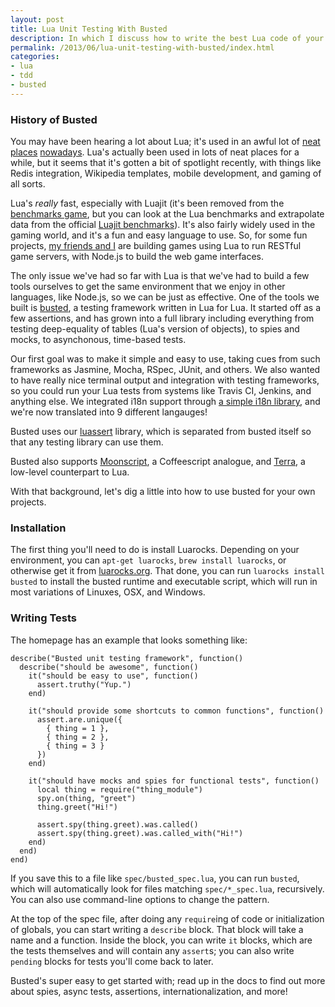 ```yaml
---
layout: post
title: Lua Unit Testing With Busted
description: In which I discuss how to write the best Lua code of your life.
permalink: /2013/06/lua-unit-testing-with-busted/index.html
categories:
- lua
- tdd
- busted
---
```


### History of Busted

You may have been hearing a lot about Lua; it's used in an awful lot of
[neat](http://redis.io/commands/eval)
[places](https://blog.wikimedia.org/2013/03/11/lua-templates-faster-more-flexible-pages/)
[nowadays](http://leafo.net/lapis/). Lua's actually been used in lots of neat
places for a while, but it seems that it's gotten a bit of spotlight recently,
with things like Redis integration, Wikipedia templates, mobile development,
and gaming of all sorts.

Lua's *really* fast, especially with Luajit (it's been removed from the
[benchmarks game](http://benchmarksgame.alioth.debian.org/), but you can look
at the Lua benchmarks and extrapolate data from the official
[Luajit benchmarks](http://luajit.org/performance_x86.html)). It's also fairly
widely used in the gaming world, and it's a fun and easy language to use.
So, for some fun projects,
[my friends and I](https://www.github.com/Olivine-Labs) are building
games using Lua to run RESTful game servers, with Node.js to build the
web game interfaces.

The only issue we've had so far with Lua is that we've had to build a few tools
ourselves to get the same environment that we enjoy in other languages, like
Node.js, so we can be just as effective. One of the tools we built is
[busted](https://olivinelabs.com/busted), a testing framework written in Lua
for Lua. It started off as a few assertions, and has grown into a full library
including everything from testing deep-equality of tables (Lua's version of
objects), to spies and mocks, to asynchonous, time-based tests.

Our first goal was to make it simple and easy to use, taking cues from such
frameworks as Jasmine, Mocha, RSpec, JUnit, and others. We also wanted to have
really nice terminal output and integration with testing frameworks, so you
could run your Lua tests from systems like Travis CI, Jenkins, and anything
else. We integrated i18n support through
[a simple i18n library](https://olivinelabs.com/say), and we're now translated
into 9 different langauges!

Busted uses our [luassert](https://github.com/Olivine-Labs/luassert) library,
which is separated from busted itself so that any testing library can use them.

Busted also supports [Moonscript](http://moonscript.org/), a Coffeescript
analogue, and [Terra](terralang.org), a low-level counterpart to Lua.

With that background, let's dig a little into how to use busted for your own
projects.

### Installation

The first thing you'll need to do is install Luarocks. Depending on your
environment, you can `apt-get luarocks`, `brew install luarocks`, or otherwise
get it from [luarocks.org](http://www.luarocks.org). That done, you can run
`luarocks install busted` to install the busted runtime and executable script,
which will run in most variations of Linuxes, OSX, and Windows.

### Writing Tests

The homepage has an example that looks something like:

<pre><code data-language="lua">describe("Busted unit testing framework", function()
  describe("should be awesome", function()
    it("should be easy to use", function()
      assert.truthy("Yup.")
    end)

    it("should provide some shortcuts to common functions", function()
      assert.are.unique({
        { thing = 1 },
        { thing = 2 },
        { thing = 3 }
      })
    end)

    it("should have mocks and spies for functional tests", function()
      local thing = require("thing_module")
      spy.on(thing, "greet")
      thing.greet("Hi!")

      assert.spy(thing.greet).was.called()
      assert.spy(thing.greet).was.called_with("Hi!")
    end)
  end)
end)
</code></pre>

If you save this to a file like `spec/busted_spec.lua`, you can run `busted`,
which will automatically look for files matching `spec/*_spec.lua`,
recursively. You can also use command-line options to change the pattern.

At the top of the spec file, after doing any `require`ing of code or
initialization of globals, you can start writing a `describe` block. That block
will take a name and a function. Inside the block, you can write `it` blocks,
which are the tests themselves and will contain any `assert`s; you can also
write `pending` blocks for tests you'll come back to later.

Busted's super easy to get started with; read up in the docs to find out more
about spies, async tests, assertions, internationalization, and more!

